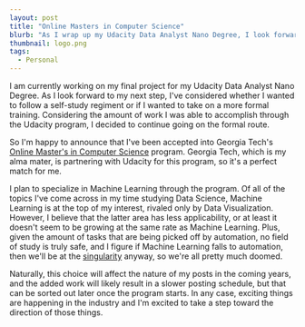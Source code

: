 ```yaml
---
layout: post
title: "Online Masters in Computer Science"
blurb: "As I wrap up my Udacity Data Analyst Nano Degree, I look forward to my next steps as a Data Journeyman."
thumbnail: logo.png
tags: 
  - Personal
---
```


I am currently working on my final project for my Udacity Data Analyst Nano Degree. As I look forward to my next step, I've considered whether I wanted to follow a self-study regiment or if I wanted to take on a more formal training. Considering the amount of work I was able to accomplish through the Udacity program, I decided to continue going on the formal route.

So I'm happy to announce that I've been accepted into Georgia Tech's [Online Master's in Computer Science](http://www.omscs.gatech.edu) program. Georgia Tech, which is my alma mater, is partnering with Udacity for this program, so it's a perfect match for me. 

I plan to specialize in Machine Learning through the program. Of all of the topics I've come across in my time studying Data Science, Machine Learning is at the top of my interest, rivaled only by Data Visualization. However, I believe that the latter area has less applicability, or at least it doesn't seem to be growing at the same rate as Machine Learning. Plus, given the amount of tasks that are being picked off by automation, no field of study is truly safe, and I figure if Machine Learning falls to automation, then we'll be at the [singularity](https://en.wikipedia.org/wiki/Technological_singularity) anyway, so we're all pretty much doomed.

Naturally, this choice will affect the nature of my posts in the coming years, and the added work will likely result in a slower posting schedule, but that can be sorted out later once the program starts. In any case, exciting things are happening in the industry and I'm excited to take a step toward the direction of those things.
